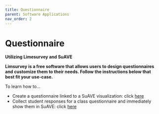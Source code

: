 ```yaml
---
title: Questionnaire
parent: Software Applications
nav_order: 2
---
```


# Questionnaire

**Utilizing Limesurvey and SuAVE**

**Limsurvey is a free software that allows users to design questionnaires and customize them to their needs. Follow the instructions below that best fit your use-case.**

To learn how to...

- Create a questionnaire linked to a SuAVE visualization: click [here](https://suave-ucsd.github.io/SuAVE-Documentation/SuAVE_Survey.html)
- Collect student responses for a class questionnaire and immediately show them in SuAVE: click [here](https://suave-ucsd.github.io/SuAVE-Documentation/SuAVE_Class_Survey.html)
